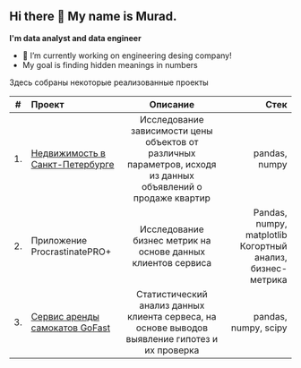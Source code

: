 ## Hi there 👋 My name is Murad.
**I'm data analyst and data engineer**
- 🔭 I’m currently working on engineering desing company!
- My goal is finding hidden meanings in numbers

Здесь собраны некоторые реализованные проекты

| # | Проект  | Описание | Стек |
|---|:------------- |:---------------:| -------------:|
|1. | [Недвижимость в Санкт-Петербурге](https://github.com/KhadzhimuradRadzhabov/KhadzhimuradRadzhabov/blob/main/ProjectSaintPetersburg/Недвижимость%20в%20Санкт-Петербурге.ipynb) | Исследование зависимости цены объектов от различных параметров, исходя из данных объявлений о продаже квартир | pandas, numpy |
|2. | Приложение ProcrastinatePRO+ | Исследование бизнес метрик на основе данных клиентов сервиса | Pandas, numpy, matplotlib Когортный анализ, бизнес-метрика |
|3. | [Сервис аренды самокатов GoFast](https://github.com/KhadzhimuradRadzhabov/KhadzhimuradRadzhabov/blob/main/GoFast/Сервис%20GoFast%20.ipynb) | Статистический анализ данных клиента сервеса, на основе выводов выявление гипотез и их проверка | pandas, numpy, scipy |

<!--
**KhadzhimuradRadzhabov/KhadzhimuradRadzhabov** is a ✨ _special_ ✨ repository because its `README.md` (this file) appears on your GitHub profile.

Here are some ideas to get you started:

- 🔭 I’m currently working on ...
- 🌱 I’m currently learning ...
- 👯 I’m looking to collaborate on ...
- 🤔 I’m looking for help with ...
- 💬 Ask me about ...
- 📫 How to reach me: ...
- 😄 Pronouns: ...
- ⚡ Fun fact: ...
-->
